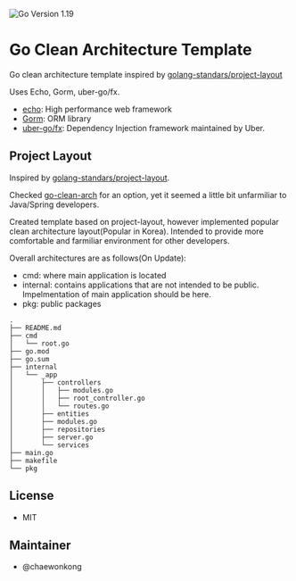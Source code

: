 ![Go Version 1.19](https://img.shields.io/badge/Go%20Version-1.19-blue)

# Go Clean Architecture Template

Go clean architecture template inspired by [golang-standars/project-layout](https://github.com/golang-standards/project-layout)

Uses Echo, Gorm, uber-go/fx.

- [echo](https://echo.labstack.com/): High performance web framework
- [Gorm](https://gorm.io/): ORM library
- [uber-go/fx](https://github.com/uber-go/fx): Dependency Injection framework maintained by Uber.

## Project Layout

Inspired by [golang-standars/project-layout](https://github.com/golang-standards/project-layout).

Checked [go-clean-arch](https://github.com/bxcodec/go-clean-arch) for an option, yet it seemed a little bit unfarmiliar to Java/Spring developers.

Created template based on project-layout, however implemented popular clean architecture layout(Popular in Korea).
Intended to provide more comfortable and farmiliar environment for other developers.

Overall architectures are as follows(On Update):

- cmd: where main application is located
- internal: contains applications that are not intended to be public. Impelmentation of main application should be here.
- pkg: public packages

```
.
├── README.md
├── cmd
│   └── root.go
├── go.mod
├── go.sum
├── internal
│   └── _app
│       ├── controllers
│       │   ├── modules.go
│       │   ├── root_controller.go
│       │   └── routes.go
│       ├── entities
│       ├── modules.go
│       ├── repositories
│       ├── server.go
│       └── services
├── main.go
├── makefile
└── pkg
```

## License

- MIT

## Maintainer

- @chaewonkong
